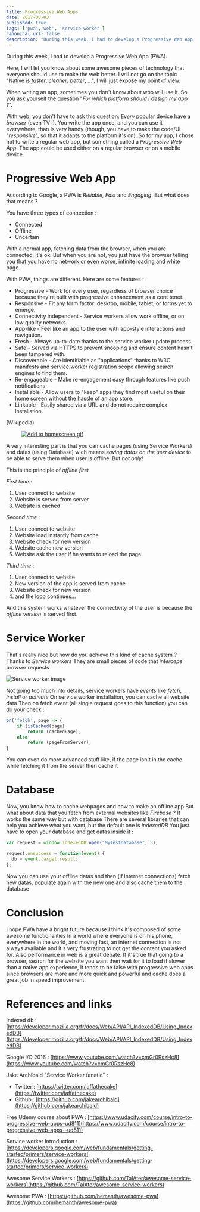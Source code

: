 ```yaml
---
title: Progressive Web Apps
date: 2017-08-03
published: true
tags: ['pwa','web', 'service worker']
canonical_url: false
description: "During this week, I had to develop a Progressive Web App (PWA). Here, I will let you know about some awesome pieces of technology that everyone should use to make the web better. I will not go on the topic 'Native is faster, cleaner, better, ...', I will just expose my point of view."
---
```


During this week, I had to develop a Progressive Web App (PWA).

Here, I will let you know about some awesome pieces of technology that everyone should use to make the web better.
I will not go on the topic "Native is _faster_, _cleaner_, _better_, ...", I will just expose my point of view.

When writing an app, sometimes you don't know about who will use it. So you ask yourself the question "_For which platform should I design my app ?_".

With web, you don't have to ask this question. _Every_ popular device have a _browser_ (even TV !).
You write the app once, and you can use it everywhere, than is very handy (though, you have to make the code/UI "_responsive_", so that it adapts to the platform it's on).
So for my app, I chose not to write a regular web app, but something called a _Progressive Web App_.
The app could be used either on a regular browser or on a mobile device.

# Progressive Web App

According to Google, a PWA is _Reliable_, _Fast_ and _Engaging_.
But what does that means ?

You have three types of connection :

* Connected
* Offline
* Uncertain

With a normal app, fetching data from the browser, when you are connected, it's ok. But when you are not, you just have the browser telling you that you have no network or even worse, infinite loading and white page.

With PWA, things are different. Here are some features :

* Progressive - Work for every user, regardless of browser choice because they're built with progressive enhancement as a core tenet.
* Responsive - Fit any form factor: desktop, mobile, tablet, or forms yet to emerge.
* Connectivity independent - Service workers allow work offline, or on low quality networks.
* App-like - Feel like an app to the user with app-style interactions and navigation.
* Fresh - Always up-to-date thanks to the service worker update process.
* Safe - Served via HTTPS to prevent snooping and ensure content hasn't been tampered with.
* Discoverable - Are identifiable as "applications" thanks to W3C manifests and service worker registration scope allowing search engines to find them.
* Re-engageable - Make re-engagement easy through features like push notifications.
* Installable - Allow users to "keep" apps they find most useful on their home screen without the hassle of an app store.
* Linkable - Easily shared via a URL and do not require complex installation.

(Wikipedia)

<a href="https://www.youtube.com/watch?v=xkme8WFyoXw"><figure class="tmblr-full" data-orig-height="410" data-orig-width="728" data-orig-src="https://images.frandroid.com/wp-content/uploads/2017/02/progressive-web-app-pwa.gif"><img class="ui fluid rounded image" alt="Add to homescreen gif" src="https://66.media.tumblr.com/e56d5ab77a13b4267657767f8d0cb076/tumblr_inline_pjzq37qoiG1s8uopm_540.gif" data-orig-height="410" data-orig-width="728" data-orig-src="https://images.frandroid.com/wp-content/uploads/2017/02/progressive-web-app-pwa.gif"></figure></a>

A very interesting part is that you can cache pages (using Service Workers) and datas (using Database) wich means _saving datas on the user device_ to be able to serve them when user is offline. But _not only_!

This is the principle of _offline first_

_First time_ :
1. User connect to website
2. Website is served from server 
3. Website is cached

_Second time_ : 
1. User connect to website 
2. Website load instantly from cache 
3. Website check for new version 
4. Website cache new version 
5. Website ask the user if he wants to reload the page

_Third time_ : 
1. User connect to website 
2. New version of the app is served from cache 
3. Website check for new version
4. and the loop continues...

And this system works whatever the connectivity of the user is because the _offline version_ is served first.

# Service Worker

That's really nice but how do you achieve this kind of cache system ?
Thanks to _Service workers_
They are small pieces of code that _interceps_ browser requests

![Service worker image](https://infrequently.org/14/html5devconf_oct/images/sw_model.png)

Not going too much into details, service workers have _events_ like _fetch_, _install_ or _activate_
On service worker installation, you can cache all website data
Then on fetch event (all single request goes to this function) you can do your check :

```js
on('fetch', page => {
    if (isCached(page)
        return (cachedPage);
    else
        return (pageFromServer);
}
```

You can even do more advanced stuff like, if the page isn't in the cache while fetching it from the server then cache it

# Database

Now, you know how to cache webpages and how to make an offline app
But what about data that you fetch from external websites like _Firebase_ ?
It works the same way but with database
There are several libraries that can help you achieve what you want, but the default one is _indexedDB_
You just have to open your database and get datas inside it :

```js
var request = window.indexedDB.open("MyTestDatabase", 3);

request.onsuccess = function(event) {
  db = event.target.result;
};
```

Now you can use your offline datas and then (if internet connections) fetch new datas, populate again with the new one and also cache them to the database

# Conclusion

I hope PWA have a bright future because I think it's composed of some awesome functionalities
In a world where everyone is on his phone, everywhere in the world, and moving fast, an internet connection is not always available and it's very frustrating to not get the content you asked for.
Also performance in web is a great debate. If it's true that going to a browser, search for the website you want then wait for it to load if slower than a native app experience, it tends to be false with progressive web apps since browsers are more and more quick and powerful and cache does a great job in speed improvement.

# References and links

Indexed db : [https://developer.mozilla.org/fr/docs/Web/API/API_IndexedDB/Using_IndexedDB](https://developer.mozilla.org/fr/docs/Web/API/API_IndexedDB/Using_IndexedDB)

Google I/O 2016 : [https://www.youtube.com/watch?v=cmGr0RszHc8](https://www.youtube.com/watch?v=cmGr0RszHc8)

Jake Archibald "Service Worker fanatic" :

* Twitter : [https://twitter.com/jaffathecake](https://twitter.com/jaffathecake)
* Github : [https://github.com/jakearchibald](https://github.com/jakearchibald)

Free Udemy course about PWA : [https://www.udacity.com/course/intro-to-progressive-web-apps–ud811](https://www.udacity.com/course/intro-to-progressive-web-apps--ud811)

Service worker introduction : [https://developers.google.com/web/fundamentals/getting-started/primers/service-workers](https://developers.google.com/web/fundamentals/getting-started/primers/service-workers)

Awesome Service Workers : [https://github.com/TalAter/awesome-service-workers](https://github.com/TalAter/awesome-service-workers)

Awesome PWA : [https://github.com/hemanth/awesome-pwa](https://github.com/hemanth/awesome-pwa)